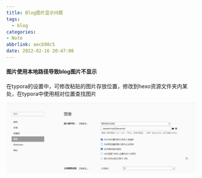 ```yaml
---
title: Blog图片显示问题
tags:
  - blog
categories:
- Note
abbrlink: aecb98c5
date: 2022-02-16 20:47:08
---
```


#### 图片使用本地路径导致blog图片不显示

在typora的设置中，可修改粘贴的图片存放位置，修改到hexo资源文件夹内某处，在typora中使用相对位置查找图片

![image-20220216205152061](../assets/img/Blog图片显示问题/image-20220216205152061.png)



